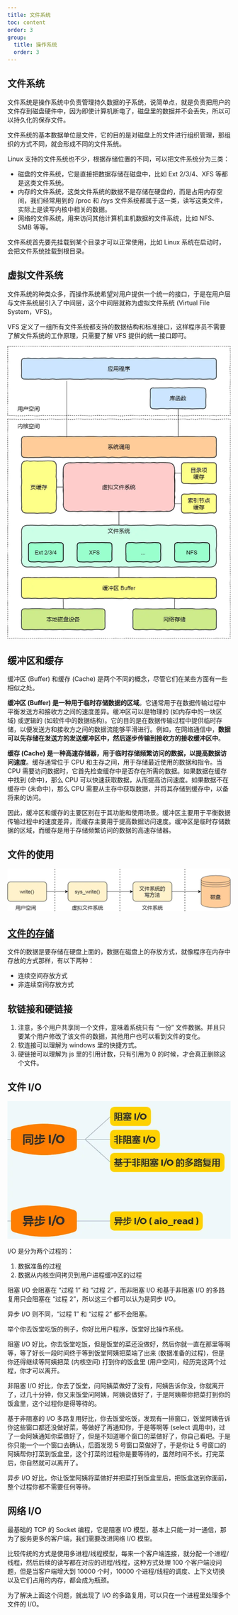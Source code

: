 ```yaml
---
title: 文件系统
toc: content
order: 3
group:
  title: 操作系统
  order: 3
---
```


## 文件系统

文件系统是操作系统中负责管理持久数据的子系统，说简单点，就是负责把用户的文件存到磁盘硬件中，因为即使计算机断电了，磁盘里的数据并不会丢失，所以可以持久化的保存文件。

文件系统的基本数据单位是文件，它的目的是对磁盘上的文件进行组织管理，那组织的方式不同，就会形成不同的文件系统。

Linux 支持的文件系统也不少，根据存储位置的不同，可以把文件系统分为三类：

- 磁盘的文件系统，它是直接把数据存储在磁盘中，比如 Ext 2/3/4、XFS 等都是这类文件系统。
- 内存的文件系统，这类文件系统的数据不是存储在硬盘的，而是占用内存空间，我们经常用到的 /proc 和 /sys 文件系统都属于这一类，读写这类文件，实际上是读写内核中相关的数据。
- 网络的文件系统，用来访问其他计算机主机数据的文件系统，比如 NFS、SMB 等等。

文件系统首先要先挂载到某个目录才可以正常使用，比如 Linux 系统在启动时，会把文件系统挂载到根目录。

## 虚拟文件系统

文件系统的种类众多，而操作系统希望对用户提供一个统一的接口，于是在用户层与文件系统层引入了中间层，这个中间层就称为虚拟文件系统 (Virtual File System，VFS)。

VFS 定义了一组所有文件系统都支持的数据结构和标准接口，这样程序员不需要了解文件系统的工作原理，只需要了解 VFS 提供的统一接口即可。

![20240409224729](https://raw.githubusercontent.com/chuenwei0129/my-picgo-repo/master/me/20240409224729.png)

## 缓冲区和缓存

缓冲区 (Buffer) 和缓存 (Cache) 是两个不同的概念，尽管它们在某些方面有一些相似之处。

**缓冲区 (Buffer) 是一种用于临时存储数据的区域**。它通常用于在数据传输过程中平衡发送方和接收方之间的速度差异。缓冲区可以是物理的 (如内存中的一块区域) 或逻辑的 (如软件中的数据结构)。它的目的是在数据传输过程中提供临时存储，以便发送方和接收方之间的数据流能够平滑进行。例如，在网络通信中，**数据可以先存储在发送方的发送缓冲区中，然后逐步传输到接收方的接收缓冲区中**。

**缓存 (Cache) 是一种高速存储器，用于临时存储频繁访问的数据，以提高数据访问速度**。缓存通常位于 CPU 和主存之间，用于存储最近使用的数据和指令。当 CPU 需要访问数据时，它首先检查缓存中是否存在所需的数据。如果数据在缓存中找到 (命中)，那么 CPU 可以快速获取数据，从而提高访问速度。如果数据不在缓存中 (未命中)，那么 CPU 需要从主存中获取数据，并将其存储到缓存中，以备将来的访问。

因此，缓冲区和缓存的主要区别在于其功能和使用场景。缓冲区主要用于平衡数据传输过程中的速度差异，而缓存主要用于提高数据访问速度。缓冲区是临时存储数据的区域，而缓存是用于存储频繁访问的数据的高速存储器。

## 文件的使用

![20240409224842](https://raw.githubusercontent.com/chuenwei0129/my-picgo-repo/master/me/20240409224842.png)

## [文件的存储](https://xiaolincoding.com/os/6_file_system/file_system.html#%E6%96%87%E4%BB%B6%E7%9A%84%E5%AD%98%E5%82%A8)

文件的数据是要存储在硬盘上面的，数据在磁盘上的存放方式，就像程序在内存中存放的方式那样，有以下两种：

- 连续空间存放方式
- 非连续空间存放方式

## 软链接和硬链接

1. 注意，多个用户共享同一个文件，意味着系统只有 “一份” 文件数据。并且只要某个用户修改了该文件的数据，其他用户也可以看到文件的变化。
2. 软连接可以理解为 windows 里的快捷方式。
3. 硬链接可以理解为 js 里的引用计数，只有引用为 0 的时候，才会真正删除这个文件。

## 文件 I/O

![20240409225543](https://raw.githubusercontent.com/chuenwei0129/my-picgo-repo/master/me/20240409225543.png)

I/O 是分为两个过程的：

1. 数据准备的过程
2. 数据从内核空间拷贝到用户进程缓冲区的过程

阻塞 I/O 会阻塞在 “过程 1” 和 “过程 2”，而非阻塞 I/O 和基于非阻塞 I/O 的多路复用只会阻塞在 “过程 2”，所以这三个都可以认为是同步 I/O。

异步 I/O 则不同，“过程 1” 和 “过程 2” 都不会阻塞。

举个你去饭堂吃饭的例子，你好比用户程序，饭堂好比操作系统。

阻塞 I/O 好比，你去饭堂吃饭，但是饭堂的菜还没做好，然后你就一直在那里等啊等，等了好长一段时间终于等到饭堂阿姨把菜端了出来 (数据准备的过程)，但是你还得继续等阿姨把菜 (内核空间) 打到你的饭盒里 (用户空间)，经历完这两个过程，你才可以离开。

非阻塞 I/O 好比，你去了饭堂，问阿姨菜做好了没有，阿姨告诉你没，你就离开了，过几十分钟，你又来饭堂问阿姨，阿姨说做好了，于是阿姨帮你把菜打到你的饭盒里，这个过程你是得等待的。

基于非阻塞的 I/O 多路复用好比，你去饭堂吃饭，发现有一排窗口，饭堂阿姨告诉你这些窗口都还没做好菜，等做好了再通知你，于是等啊等 (select 调用中)，过了一会阿姨通知你菜做好了，但是不知道哪个窗口的菜做好了，你自己看吧。于是你只能一个一个窗口去确认，后面发现 5 号窗口菜做好了，于是你让 5 号窗口的阿姨帮你打菜到饭盒里，这个打菜的过程你是要等待的，虽然时间不长。打完菜后，你自然就可以离开了。

异步 I/O 好比，你让饭堂阿姨将菜做好并把菜打到饭盒里后，把饭盒送到你面前，整个过程你都不需要任何等待。

## 网络 I/O

最基础的 TCP 的 Socket 编程，它是阻塞 I/O 模型，基本上只能一对一通信，那为了服务更多的客户端，我们需要改进网络 I/O 模型。

比较传统的方式是使用多进程/线程模型，每来一个客户端连接，就分配一个进程/线程，然后后续的读写都在对应的进程/线程，这种方式处理 100 个客户端没问题，但是当客户端增大到 10000 个时，10000 个进程/线程的调度、上下文切换以及它们占用的内存，都会成为瓶颈。

为了解决上面这个问题，就出现了 I/O 的多路复用，可以只在一个进程里处理多个文件的 I/O。
